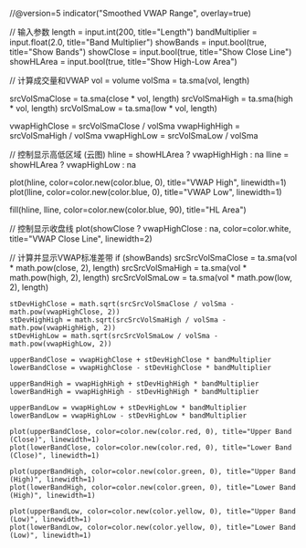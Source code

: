 //@version=5
indicator("Smoothed VWAP Range", overlay=true)

// 输入参数
length = input.int(200, title="Length")
bandMultiplier = input.float(2.0, title="Band Multiplier")
showBands = input.bool(true, title="Show Bands")
showClose = input.bool(true, title="Show Close Line")
showHLArea = input.bool(true, title="Show High-Low Area")

// 计算成交量和VWAP
vol = volume
volSma = ta.sma(vol, length)

srcVolSmaClose = ta.sma(close * vol, length)
srcVolSmaHigh = ta.sma(high * vol, length)
srcVolSmaLow = ta.sma(low * vol, length)

vwapHighClose = srcVolSmaClose / volSma
vwapHighHigh = srcVolSmaHigh / volSma
vwapHighLow = srcVolSmaLow / volSma

// 控制显示高低区域 (云图)
hline = showHLArea ? vwapHighHigh : na
lline = showHLArea ? vwapHighLow : na

plot(hline, color=color.new(color.blue, 0), title="VWAP High", linewidth=1)
plot(lline, color=color.new(color.blue, 0), title="VWAP Low", linewidth=1)

fill(hline, lline, color=color.new(color.blue, 90), title="HL Area")

// 控制显示收盘线
plot(showClose ? vwapHighClose : na, color=color.white, title="VWAP Close Line", linewidth=2)

// 计算并显示VWAP标准差带
if (showBands) 
    srcSrcVolSmaClose = ta.sma(vol * math.pow(close, 2), length)
    srcSrcVolSmaHigh = ta.sma(vol * math.pow(high, 2), length)
    srcSrcVolSmaLow = ta.sma(vol * math.pow(low, 2), length)

    stDevHighClose = math.sqrt(srcSrcVolSmaClose / volSma - math.pow(vwapHighClose, 2))
    stDevHighHigh = math.sqrt(srcSrcVolSmaHigh / volSma - math.pow(vwapHighHigh, 2))
    stDevHighLow = math.sqrt(srcSrcVolSmaLow / volSma - math.pow(vwapHighLow, 2))

    upperBandClose = vwapHighClose + stDevHighClose * bandMultiplier
    lowerBandClose = vwapHighClose - stDevHighClose * bandMultiplier

    upperBandHigh = vwapHighHigh + stDevHighHigh * bandMultiplier
    lowerBandHigh = vwapHighHigh - stDevHighHigh * bandMultiplier

    upperBandLow = vwapHighLow + stDevHighLow * bandMultiplier
    lowerBandLow = vwapHighLow - stDevHighLow * bandMultiplier

    plot(upperBandClose, color=color.new(color.red, 0), title="Upper Band (Close)", linewidth=1)
    plot(lowerBandClose, color=color.new(color.red, 0), title="Lower Band (Close)", linewidth=1)

    plot(upperBandHigh, color=color.new(color.green, 0), title="Upper Band (High)", linewidth=1)
    plot(lowerBandHigh, color=color.new(color.green, 0), title="Lower Band (High)", linewidth=1)

    plot(upperBandLow, color=color.new(color.yellow, 0), title="Upper Band (Low)", linewidth=1)
    plot(lowerBandLow, color=color.new(color.yellow, 0), title="Lower Band (Low)", linewidth=1)
